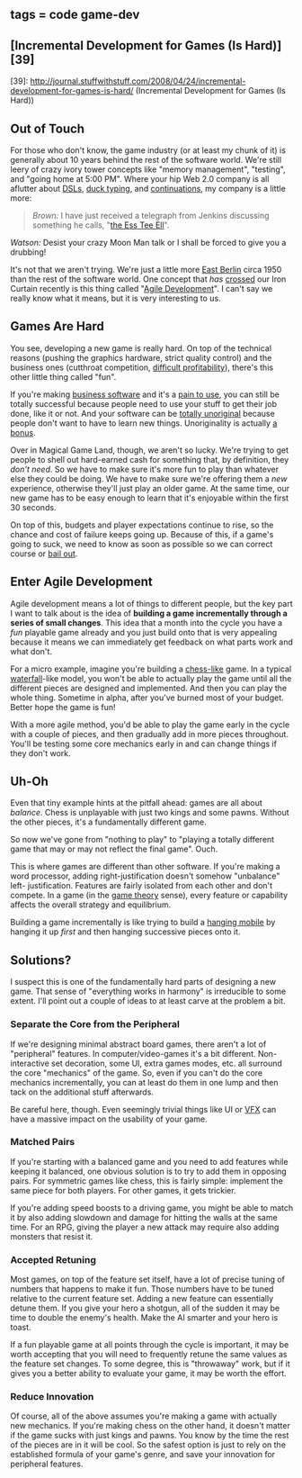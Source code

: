 tags = code game-dev
---

## [Incremental Development for Games (Is Hard)][39]

   [39]: http://journal.stuffwithstuff.com/2008/04/24/incremental-development-for-games-is-hard/ (Incremental Development for Games (Is Hard))

## Out of Touch

For those who don't know, the game industry (or at least my chunk of it) is
generally about 10 years behind the rest of the software world. We're still
leery of crazy ivory tower concepts like "memory management", "testing", and
"going home at 5:00 PM". Where your hip Web 2.0 company is all aflutter about
[DSLs](http://www.ceteva.com/nutshell.html), [duck typing][46], and [continuations](http://www.seaside.st/), my company is a little
more:

   [46]: http://docs.python.org/tut/node18.html#l2h-46

> _Brown:_ I have just received a telegraph from Jenkins discussing something
he calls, "[the Ess Tee Ell](http://www.sgi.com/tech/stl/)".

>


_Watson:_ Desist your crazy Moon Man talk or I shall be forced to give you a
drubbing!

It's not that we aren't trying. We're just a little more [East Berlin](http://www.galenfrysinger.com/east_berlin.htm)
circa 1950 than the rest of the software world. One concept that _has_
[crossed](http://www.agilegamedevelopment.com/) our Iron Curtain recently is this thing called "[Agile
Development](http://agilemanifesto.org/)". I can't say we really know what it means, but it is very
interesting to us.


## Games Are Hard

You see, developing a new game is really hard. On top of the technical reasons
(pushing the graphics hardware, strict quality control) and the business ones
(cutthroat competition, [difficult profitability](http://news.bbc.co.uk/2/hi/technology/6397527.stm)), there's this other
little thing called "fun".


If you're making [business software](http://www.microsoft.com/) and it's a [pain to use](http://office.microsoft.com/), you can
still be totally successful because people need to use your stuff to get their
job done, like it or not. And your software can be [totally unoriginal](http://en.wikipedia.org/wiki/Apple_v._Microsoft)
because people don't want to have to learn new things. Unoriginality is
actually [a bonus][56].

   [56]: http://notebook.arkane-systems.net/index.php/Jakob's_Law_of_the_Web_User_Experience

Over in Magical Game Land, though, we aren't so lucky. We're trying to get
people to shell out hard-earned cash for something that, by definition, they
_don't need_. So we have to make sure it's more fun to play than whatever else
they could be doing. We have to make sure we're offering them a _new_
experience, otherwise they'll just play an older game. At the same time, our
new game has to be easy enough to learn that it's enjoyable within the first
30 seconds.

On top of this, budgets and player expectations continue to rise, so the
chance and cost of failure keeps going up. Because of this, if a game's going
to suck, we need to know as soon as possible so we can correct course or [bail
out](http://en.wikipedia.org/wiki/List_of_cancelled_video_games).


## Enter Agile Development

Agile development means a lot of things to different people, but the key part
I want to talk about is the idea of **building a game incrementally through a
series of small changes**. This idea that a month into the cycle you have a
_fun_ playable game already and you just build onto that is very appealing
because it means we can immediately get feedback on what parts work and what
don't.

For a micro example, imagine you're building a [chess-like](http://en.wikipedia.org/wiki/Fairy_chess_piece) game. In a
typical [waterfall](http://en.wikipedia.org/wiki/Waterfall_model)-like model, you won't be able to actually play the
game until all the different pieces are designed and implemented. And then you
can play the whole thing. Sometime in alpha, after you've burned most of your
budget. Better hope the game is fun!


With a more agile method, you'd be able to play the game early in the cycle
with a couple of pieces, and then gradually add in more pieces throughout.
You'll be testing some core mechanics early in and can change things if they
don't work.

## Uh-Oh

Even that tiny example hints at the pitfall ahead: games are all about
_balance_. Chess is unplayable with just two kings and some pawns. Without the
other pieces, it's a fundamentally different game.

So now we've gone from "nothing to play" to "playing a totally different game
that may or may not reflect the final game". Ouch.

This is where games are different than other software. If you're making a word
processor, adding right-justification doesn't somehow "unbalance" left-
justification. Features are fairly isolated from each other and don't compete.
In a game (in the [game theory](http://en.wikipedia.org/wiki/Game_theory) sense), every feature or capability
affects the overall strategy and equilibrium.


Building a game incrementally is like trying to build a [hanging mobile](http://www.sfmoma.org/espace/calder/calder_windmobiles.html)
by hanging it up _first_ and then hanging successive pieces onto it.


## Solutions?

I suspect this is one of the fundamentally hard parts of designing a new game.
That sense of "everything works in harmony" is irreducible to some extent.
I'll point out a couple of ideas to at least carve at the problem a bit.

### Separate the Core from the Peripheral

If we're designing minimal abstract board games, there aren't a lot of
"peripheral" features. In computer/video-games it's a bit different. Non-
interactive set decoration, some UI, extra games modes, etc. all surround the
core "mechanics" of the game. So, even if you can't do the core mechanics
incrementally, you can at least do them in one lump and then tack on the
additional stuff afterwards.

Be careful here, though. Even seemingly trivial things like UI or [VFX](http://en.wikipedia.org/wiki/Particle_system)
can have a massive impact on the usability of your game.


### Matched Pairs

If you're starting with a balanced game and you need to add features while
keeping it balanced, one obvious solution is to try to add them in opposing
pairs. For symmetric games like chess, this is fairly simple: implement the
same piece for both players. For other games, it gets trickier.

If you're adding speed boosts to a driving game, you might be able to match it
by also adding slowdown and damage for hitting the walls at the same time. For
an RPG, giving the player a new attack may require also adding monsters that
resist it.

### Accepted Retuning

Most games, on top of the feature set itself, have a lot of precise tuning of
numbers that happens to make it fun. Those numbers have to be tuned relative
to the current feature set. Adding a new feature can essentially detune them.
If you give your hero a shotgun, all of the sudden it may be time to double
the enemy's health. Make the AI smarter and your hero is toast.

If a fun playable game at all points through the cycle is important, it may be
worth accepting that you will need to frequently retune the same values as the
feature set changes. To some degree, this is "throwaway" work, but if it gives
you a better ability to evaluate your game, it may be worth the effort.

### Reduce Innovation

Of course, all of the above assumes you're making a game with actually new
mechanics. If you're making chess on the other hand, it doesn't matter if the
game sucks with just kings and pawns. You know by the time the rest of the
pieces are in it will be cool. So the safest option is just to rely on the
established formula of your game's genre, and save your innovation for
peripheral features.
